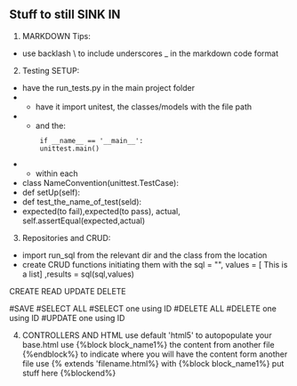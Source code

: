 ## Stuff to still SINK IN

1. MARKDOWN Tips: 
- use backlash \\ to include underscores \_ in the markdown code format

2. Testing SETUP: 
- have the run_tests.py in the main project folder
- - have it import unitest, the classes/models with the file path
- - and the: 
<code><p> if \_\_name\_\_ == '\_\_main\_\_': <br> unittest.main() </p></code>
- - within each 
- class NameConvention(unittest.TestCase):
- def setUp(self):
- def test_the_name_of_test(seld):
- expected(to fail),expected(to pass), actual, self.assertEqual(expected,actual)

3. Repositories and CRUD:
- import run_sql from the relevant dir and the class from the location
- create CRUD functions initiating them with the sql = "", values = [ This is a list] ,results = sql(sql,values)

CREATE
READ
UPDATE
DELETE

#SAVE
#SELECT ALL
#SELECT one using ID
#DELETE ALL
#DELETE one using ID
#UPDATE one using ID

4. CONTROLLERS AND HTML
use default 'html5' to autopopulate your base.html
use {%block block_name1%}    the content from another file   {%endblock%} to indicate where you will have the content form another file
use {% extends 'filename.html%} with {%block block_name1%} put stuff here {%blockend%}
